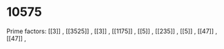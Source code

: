 # 10575

Prime factors: [[3]] , [[3525]] , [[3]] , [[1175]] , [[5]] , [[235]] , [[5]] , [[47]] , [[47]] , 